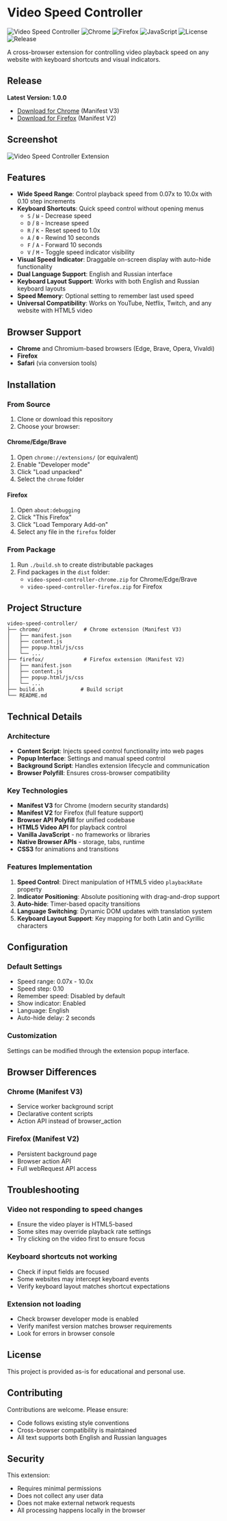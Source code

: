 # Video Speed Controller

![Video Speed Controller](https://img.shields.io/badge/VIDEO%20SPEED-CONTROLLER-blue?style=for-the-badge) ![Chrome](https://img.shields.io/badge/CHROME-Manifest%20V3-4285F4?style=for-the-badge&logo=googlechrome&logoColor=white) ![Firefox](https://img.shields.io/badge/FIREFOX-Manifest%20V2-FF7139?style=for-the-badge&logo=firefox&logoColor=white) ![JavaScript](https://img.shields.io/badge/JAVASCRIPT-F7DF1E?style=for-the-badge&logo=javascript&logoColor=black) ![License](https://img.shields.io/badge/LICENSE-MIT-green?style=for-the-badge) ![Release](https://img.shields.io/badge/RELEASE-v1.0.0-orange?style=for-the-badge)

A cross-browser extension for controlling video playback speed on any website with keyboard shortcuts and visual indicators.

## Release

**Latest Version: 1.0.0**

- [Download for Chrome](https://github.com/euvar/video-speed-controller/releases/download/chrome-v1.0.0/video-speed-controller-chrome.zip) (Manifest V3)
- [Download for Firefox](https://github.com/euvar/video-speed-controller/releases/download/firefox-v1.0.0/video-speed-controller-firefox.zip) (Manifest V2)

## Screenshot

![Video Speed Controller Extension](https://private-user-images.githubusercontent.com/208194082/484620912-d515c77f-e243-44dd-b969-5c0adc8aca28.png?jwt=eyJ0eXAiOiJKV1QiLCJhbGciOiJIUzI1NiJ9.eyJpc3MiOiJnaXRodWIuY29tIiwiYXVkIjoicmF3LmdpdGh1YnVzZXJjb250ZW50LmNvbSIsImtleSI6ImtleTUiLCJleHAiOjE3NTY4MjQzOTUsIm5iZiI6MTc1NjgyNDA5NSwicGF0aCI6Ii8yMDgxOTQwODIvNDg0NjIwOTEyLWQ1MTVjNzdmLWUyNDMtNDRkZC1iOTY5LTVjMGFkYzhhY2EyOC5wbmc_WC1BbXotQWxnb3JpdGhtPUFXUzQtSE1BQy1TSEEyNTYmWC1BbXotQ3JlZGVudGlhbD1BS0lBVkNPRFlMU0E1M1BRSzRaQSUyRjIwMjUwOTAyJTJGdXMtZWFzdC0xJTJGczMlMkZhd3M0X3JlcXVlc3QmWC1BbXotRGF0ZT0yMDI1MDkwMlQxNDQxMzVaJlgtQW16LUV4cGlyZXM9MzAwJlgtQW16LVNpZ25hdHVyZT00N2IyZGI5MDg5MGUzZjJjYzhhMjk0ODBiOWE5ZWJmMmNjODNjZDdlZjk0MDFiNzFhZjU0ZWYwMmQwNTJhZTc2JlgtQW16LVNpZ25lZEhlYWRlcnM9aG9zdCJ9.PeCcOWU3-LMla531wOOITrkFbTGdHiXZLBAfTwOVxvE)

## Features

- **Wide Speed Range**: Control playback speed from 0.07x to 10.0x with 0.10 step increments
- **Keyboard Shortcuts**: Quick speed control without opening menus
  - `S` / `Ы` - Decrease speed
  - `D` / `В` - Increase speed
  - `R` / `К` - Reset speed to 1.0x
  - `A` / `Ф` - Rewind 10 seconds
  - `F` / `А` - Forward 10 seconds
  - `V` / `М` - Toggle speed indicator visibility
- **Visual Speed Indicator**: Draggable on-screen display with auto-hide functionality
- **Dual Language Support**: English and Russian interface
- **Keyboard Layout Support**: Works with both English and Russian keyboard layouts
- **Speed Memory**: Optional setting to remember last used speed
- **Universal Compatibility**: Works on YouTube, Netflix, Twitch, and any website with HTML5 video

## Browser Support

- **Chrome** and Chromium-based browsers (Edge, Brave, Opera, Vivaldi)
- **Firefox**
- **Safari** (via conversion tools)

## Installation

### From Source

1. Clone or download this repository
2. Choose your browser:

#### Chrome/Edge/Brave
1. Open `chrome://extensions/` (or equivalent)
2. Enable "Developer mode"
3. Click "Load unpacked"
4. Select the `chrome` folder

#### Firefox
1. Open `about:debugging`
2. Click "This Firefox"
3. Click "Load Temporary Add-on"
4. Select any file in the `firefox` folder

### From Package

1. Run `./build.sh` to create distributable packages
2. Find packages in the `dist` folder:
   - `video-speed-controller-chrome.zip` for Chrome/Edge/Brave
   - `video-speed-controller-firefox.zip` for Firefox

## Project Structure

```
video-speed-controller/
├── chrome/              # Chrome extension (Manifest V3)
│   ├── manifest.json
│   ├── content.js
│   ├── popup.html/js/css
│   └── ...
├── firefox/             # Firefox extension (Manifest V2)
│   ├── manifest.json
│   ├── content.js
│   ├── popup.html/js/css
│   └── ...
├── build.sh            # Build script
└── README.md
```

## Technical Details

### Architecture

- **Content Script**: Injects speed control functionality into web pages
- **Popup Interface**: Settings and manual speed control
- **Background Script**: Handles extension lifecycle and communication
- **Browser Polyfill**: Ensures cross-browser compatibility

### Key Technologies

- **Manifest V3** for Chrome (modern security standards)
- **Manifest V2** for Firefox (full feature support)
- **Browser API Polyfill** for unified codebase
- **HTML5 Video API** for playback control
- **Vanilla JavaScript** - no frameworks or libraries
- **Native Browser APIs** - storage, tabs, runtime
- **CSS3** for animations and transitions

### Features Implementation

1. **Speed Control**: Direct manipulation of HTML5 video `playbackRate` property
2. **Indicator Positioning**: Absolute positioning with drag-and-drop support
3. **Auto-hide**: Timer-based opacity transitions
4. **Language Switching**: Dynamic DOM updates with translation system
5. **Keyboard Layout Support**: Key mapping for both Latin and Cyrillic characters

## Configuration

### Default Settings

- Speed range: 0.07x - 10.0x
- Speed step: 0.10
- Remember speed: Disabled by default
- Show indicator: Enabled
- Language: English
- Auto-hide delay: 2 seconds

### Customization

Settings can be modified through the extension popup interface.

## Browser Differences

### Chrome (Manifest V3)
- Service worker background script
- Declarative content scripts
- Action API instead of browser_action

### Firefox (Manifest V2)
- Persistent background page
- Browser action API
- Full webRequest API access

## Troubleshooting

### Video not responding to speed changes
- Ensure the video player is HTML5-based
- Some sites may override playback rate settings
- Try clicking on the video first to ensure focus

### Keyboard shortcuts not working
- Check if input fields are focused
- Some websites may intercept keyboard events
- Verify keyboard layout matches shortcut expectations

### Extension not loading
- Check browser developer mode is enabled
- Verify manifest version matches browser requirements
- Look for errors in browser console

## License

This project is provided as-is for educational and personal use.

## Contributing

Contributions are welcome. Please ensure:
- Code follows existing style conventions
- Cross-browser compatibility is maintained
- All text supports both English and Russian languages

## Security

This extension:
- Requires minimal permissions
- Does not collect any user data
- Does not make external network requests
- All processing happens locally in the browser